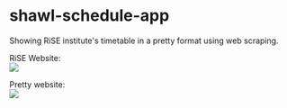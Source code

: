 # shawl-schedule-app

Showing RiSE institute's timetable in a pretty format using web scraping.

RiSE Website:
<br>
<img src = "https://user-images.githubusercontent.com/34603371/115720083-574eb880-a39a-11eb-8dfb-5ab30a86a71e.png">


Pretty website:
<br>
<img src = "https://user-images.githubusercontent.com/34603371/115720100-5b7ad600-a39a-11eb-86a8-4d734b972743.png">
